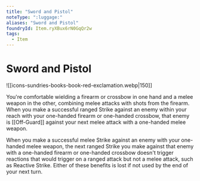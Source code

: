```yaml
---
title: "Sword and Pistol"
noteType: ":luggage:"
aliases: "Sword and Pistol"
foundryId: Item.ryXBux6rN0GqQr2w
tags:
  - Item
---
```


# Sword and Pistol
![[icons-sundries-books-book-red-exclamation.webp|150]]

You're comfortable wielding a firearm or crossbow in one hand and a melee weapon in the other, combining melee attacks with shots from the firearm. When you make a successful ranged Strike against an enemy within your reach with your one-handed firearm or one-handed crossbow, that enemy is [[Off-Guard]] against your next melee attack with a one-handed melee weapon.

When you make a successful melee Strike against an enemy with your one-handed melee weapon, the next ranged Strike you make against that enemy with a one-handed firearm or one-handed crossbow doesn't trigger reactions that would trigger on a ranged attack but not a melee attack, such as Reactive Strike. Either of these benefits is lost if not used by the end of your next turn.
